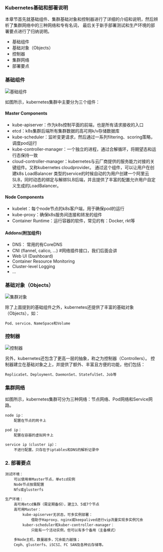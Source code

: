 ### Kubernetes基础和部署说明
本章节首先就基础组件、集群基础对象和控制器进行了详细的介绍和说明，然后辨析了集群网络中的三种网络和专有名词，
最后关于新手部署测试和生产环境的部署要点进行了归纳说明。

- 基础组件
- 基础对象（Objects）
- 控制器
- 集群网络
- 部署要点

### 基础组件

![基础组件](https://github-aaron89.oss-cn-beijing.aliyuncs.com/Kubernetes/kubernetes_components.png)


如图所示，kubernetes集群中主要分为三个组件：
#### Master Components
- kube-apiserver：作为k8s控制平面的前端，也是所有请求接收的入口
- etcd：k8s集群后端所有集群数据的高可用k/v存储数据库
- kube-scheduler：监听变更请求，然后通过一系列filtering、scoring策略，调度pod运行
- kube-controller-manager：一个独立的进程，通过合解循环，将期望态和运行态保持一致
- cloud-controller-manager：kubernetes与云厂商提供的服务能力对接的关键组件。又称kubernetes cloudprovider。 通过这个组件，可以让用户在创建k8s LoadBalancer 类型的service的时候自动的为用户创建一个阿里云SLB，同时动态的绑定与解绑SLB后端，并且提供了丰富的配置允许用户自定义生成的LoadBalancer。

#### Node Components
- kubelet：每个node节点的k8s客户端，用于确保pod的运行
- kube-proxy：确保k8s服务间连接和转发的组件
- Container Runtime：运行容器的软件，常见的有：Docker, rkt等

#### Addons(附加组件)
- DNS： 常用的有CoreDNS
- CNI (flannel, calico, ...)     #网络插件接口，我们后面会讲
- Web UI (Dashboard) 
- Container Resource Monitoring
- Cluster-level Logging
- ...

### 基础对象（Objects）

![集群对象](https://github-aaron89.oss-cn-beijing.aliyuncs.com/Kubernetes/k8s-basicobjects.png)

除了上面提到的基础组件之外，kubernetes还提供了丰富的基础对象（Objects），如：
```text
Pod、service、NameSpace和Volume
```

### 控制器

![控制器](https://github-aaron89.oss-cn-beijing.aliyuncs.com/Kubernetes/k8s-controllers.png)

另外，kubernetes还包含了更高一层的抽象，称之为控制器（Controllers）。
控制器建立在基础对象之上，并提供了额外、丰富且方便的功能，他们包括：
```text
ReplicaSet、Deployment、DaemonSet、StatefulSet、Job等
```

### 集群网络

如图所示，kubernetes集群可分为三种网络：节点网络、Pod网络和Service网路。
```text
node ip：
    配置在节点的网卡上
    
pod ip：
    配置在容器的虚拟网卡上
    
service ip（cluster ip）：
    不进行配置，只存在于iptables和DNS的解析记录中
```    

### 2. 部署要点
```text
测试环境：
    可以使用单Master节点，单etcd实例
    Node节点按需配置
    Nfs或glusterfs
    
生产环境：
    高可用etcd集群（需定期备份），建立3、5或7个节点
    高可用Master：
        kube-apiserver无状态，可多实例部署：
            借助于Haproxy、nginx或keepalived进行vip流量实现多实例冗余    
        kuber-scheduler和kuber-controller-manager：
            只能有一个活动实例，但可以有多个备用（主备模式）
            
    多Node主机，数量越多，冗余能力越强；
    Ceph、glusterfs、iSCSI、FC SAN及各种云存储等。

```

